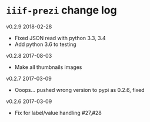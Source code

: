 # `iiif-prezi` change log

v0.2.9 2018-02-28

  * Fixed JSON read with python 3.3, 3.4
  * Add python 3.6 to testing

v0.2.8 2017-08-03

  * Make all thumbnails images

v0.2.7 2017-03-09

  * Ooops... pushed wrong version to pypi as 0.2.6, fixed

v0.2.6 2017-03-09

  * Fix for label/value handling #27,#28